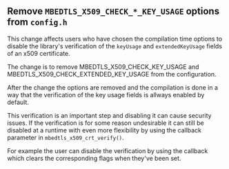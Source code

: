 Remove `MBEDTLS_X509_CHECK_*_KEY_USAGE` options from `config.h`
--

This change affects users who have chosen the compilation time options to disable
the library's verification of the `keyUsage` and `extendedKeyUsage` fields of an x509
certificate.

The change is to remove MBEDTLS_X509_CHECK_KEY_USAGE and
MBEDTLS_X509_CHECK_EXTENDED_KEY_USAGE from the configuration.

After the change the options are removed and the compilation is done in a way that
the verification of the key usage fields is allways enabled by default.

This verification is an important step and disabling it can cause security issues.
If the verification is for some reason undesirable it can still be disabled at
a runtime with even more flexibility by using the callback parameter in
`mbedtls_x509_crt_verify()`.

For example the user can disable the verification by using the callback which
clears the corresponding flags when they've been set.
